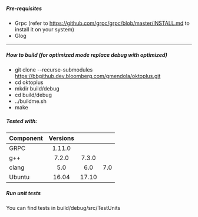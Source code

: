##### Pre-requisites
- Grpc (refer to https://github.com/grpc/grpc/blob/master/INSTALL.md to install it on your system)
- Glog
 
***

##### How to build (for optimized mode replace debug with optimized)
* git clone --recurse-submodules https://bbgithub.dev.bloomberg.com/gmendola/oktoplus.git
* cd oktoplus
* mkdir build/debug
* cd build/debug
* ../buildme.sh
* make

##### Tested with:

Component | Versions |  |  |  
--- |:---:|:---:|:---:
GRPC | 1.11.0 |  |
g++ | 7.2.0 | 7.3.0 | 
clang | 5.0 | 6.0 | 7.0 |
Ubuntu | 16.04 | 17.10 | 

##### Run unit tests
You can find tests in build/debug/src/TestUnits
